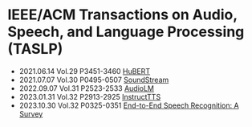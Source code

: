 # IEEE/ACM Transactions on Audio, Speech, and Language Processing (TASLP)

- 2021.06.14 Vol.29 P3451-3460 [HuBERT](../Models/Speech_Representaion/2021.06.14_HuBERT.md)
- 2021.07.07 Vol.30 P0495-0507 [SoundStream](../Models/Speech_Neural_Codec/2021.07.07_SoundStream.md)
- 2022.09.07 Vol.31 P2523-2533 [AudioLM](../Models/Speech_LLM/2022.09.07_AudioLM.md)
- 2023.01.31 Vol.32 P2913-2925 [InstructTTS](../Models/Prompt/2023.01.31_InstructTTS.md)
- 2023.10.30 Vol.32 P0325-0351 [End-to-End Speech Recognition: A Survey]()
